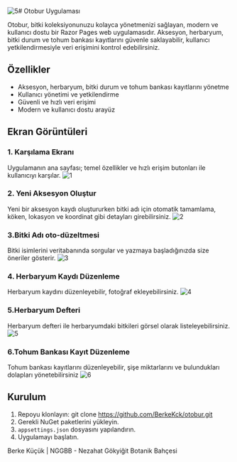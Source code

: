 ![5](https://github.com/user-attachments/assets/d77c5d8b-159f-4308-97bb-da75c76d399e)# Otobur Uygulaması

Otobur, bitki koleksiyonunuzu kolayca yönetmenizi sağlayan, modern ve kullanıcı dostu bir Razor Pages web uygulamasıdır. Aksesyon, herbaryum, bitki durum ve tohum bankası kayıtlarını güvenle saklayabilir, kullanıcı yetkilendirmesiyle veri erişimini kontrol edebilirsiniz.

## Özellikler

- Aksesyon, herbaryum, bitki durum ve tohum bankası kayıtlarını yönetme
- Kullanıcı yönetimi ve yetkilendirme
- Güvenli ve hızlı veri erişimi
- Modern ve kullanıcı dostu arayüz

## Ekran Görüntüleri

### 1. Karşılama Ekranı
Uygulamanın ana sayfası; temel özellikler ve hızlı erişim butonları ile kullanıcıyı karşılar.
![1](https://github.com/user-attachments/assets/46eb90a4-9695-4f16-9055-594e52ee8d80)

### 2. Yeni Aksesyon Oluştur
Yeni bir aksesyon kaydı oluştururken bitki adı için otomatik tamamlama, köken, lokasyon ve koordinat gibi detayları girebilirsiniz.
![2](https://github.com/user-attachments/assets/b2a4b598-90ab-4980-acca-eb0452931602)

### 3.Bitki Adı oto-düzeltmesi
Bitki isimlerini veritabanında sorgular ve yazmaya başladığınızda size öneriler gösterir.
![3](https://github.com/user-attachments/assets/d3fa9e1f-4aa0-4f2e-a247-a57c8e89fe7b)

### 4. Herbaryum Kaydı Düzenleme
Herbaryum kaydını düzenleyebilir, fotoğraf ekleyebilirsiniz.
![4](https://github.com/user-attachments/assets/6c8653ee-6921-47de-af8c-eb2d5b4a2bcb)

### 5.Herbaryum Defteri
Herbaryum defteri ile herbaryumdaki bitkileri görsel olarak listeleyebilirsiniz.
![5](https://github.com/user-attachments/assets/965b4b83-86e8-4c32-a3de-9d2b88511efa)

### 6.Tohum Bankası Kayıt Düzenleme
Tohum bankası kayıtlarını düzenleyebilir, şişe miktarlarını ve bulundukları dolapları yönetebilirsiniz
![6](https://github.com/user-attachments/assets/285291b8-4fe0-4a98-abf1-8516dfce29a3)


## Kurulum

1. Repoyu klonlayın: git clone https://github.com/BerkeKck/otobur.git
2. Gerekli NuGet paketlerini yükleyin.
3. `appsettings.json` dosyasını yapılandırın.
4. Uygulamayı başlatın.

Berke Küçük | NGGBB - Nezahat Gökyiğit Botanik Bahçesi
